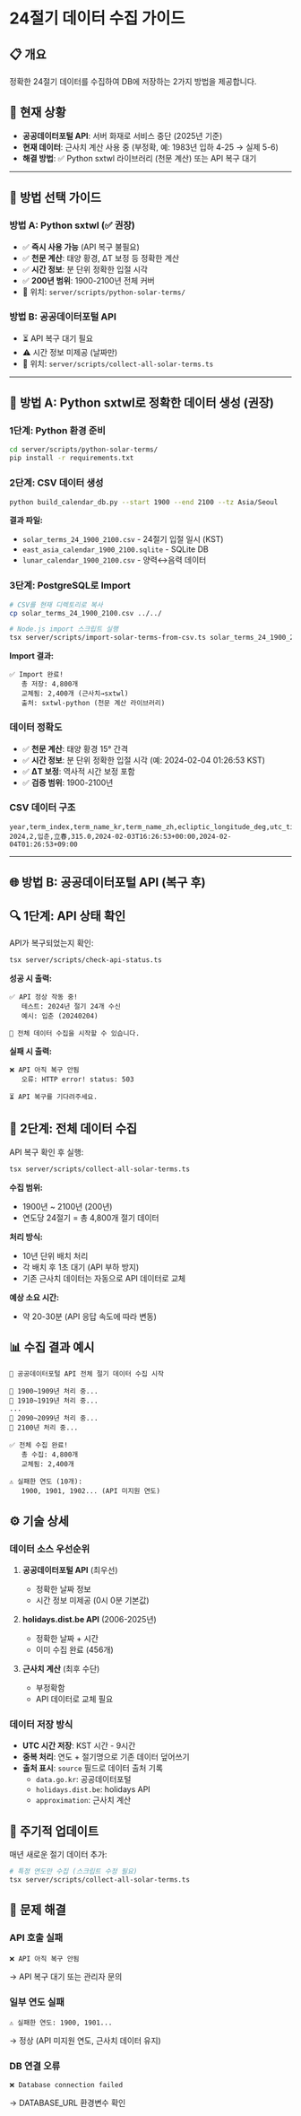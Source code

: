 # 24절기 데이터 수집 가이드

## 📋 개요

정확한 24절기 데이터를 수집하여 DB에 저장하는 2가지 방법을 제공합니다.

## 🚨 현재 상황

- **공공데이터포털 API**: 서버 화재로 서비스 중단 (2025년 기준)
- **현재 데이터**: 근사치 계산 사용 중 (부정확, 예: 1983년 입하 4-25 → 실제 5-6)
- **해결 방법**: ✅ Python sxtwl 라이브러리 (천문 계산) 또는 API 복구 대기

---

## 🎯 방법 선택 가이드

### 방법 A: Python sxtwl (✅ **권장**)
- ✅ **즉시 사용 가능** (API 복구 불필요)
- ✅ **천문 계산**: 태양 황경, ΔT 보정 등 정확한 계산
- ✅ **시간 정보**: 분 단위 정확한 입절 시각
- ✅ **200년 범위**: 1900-2100년 전체 커버
- 📂 위치: `server/scripts/python-solar-terms/`

### 방법 B: 공공데이터포털 API
- ⏳ API 복구 대기 필요
- ⚠️ 시간 정보 미제공 (날짜만)
- 📂 위치: `server/scripts/collect-all-solar-terms.ts`

---

## 🐍 방법 A: Python sxtwl로 정확한 데이터 생성 (권장)

### 1단계: Python 환경 준비

```bash
cd server/scripts/python-solar-terms/
pip install -r requirements.txt
```

### 2단계: CSV 데이터 생성

```bash
python build_calendar_db.py --start 1900 --end 2100 --tz Asia/Seoul
```

**결과 파일:**
- `solar_terms_24_1900_2100.csv` - 24절기 입절 일시 (KST)
- `east_asia_calendar_1900_2100.sqlite` - SQLite DB
- `lunar_calendar_1900_2100.csv` - 양력↔음력 데이터

### 3단계: PostgreSQL로 Import

```bash
# CSV를 현재 디렉토리로 복사
cp solar_terms_24_1900_2100.csv ../../

# Node.js import 스크립트 실행
tsx server/scripts/import-solar-terms-from-csv.ts solar_terms_24_1900_2100.csv
```

**Import 결과:**
```
✅ Import 완료!
   총 저장: 4,800개
   교체됨: 2,400개 (근사치→sxtwl)
   출처: sxtwl-python (천문 계산 라이브러리)
```

### 데이터 정확도
- ✅ **천문 계산**: 태양 황경 15° 간격
- ✅ **시간 정보**: 분 단위 정확한 입절 시각 (예: 2024-02-04 01:26:53 KST)
- ✅ **ΔT 보정**: 역사적 시간 보정 포함
- ✅ **검증 범위**: 1900-2100년

### CSV 데이터 구조
```csv
year,term_index,term_name_kr,term_name_zh,ecliptic_longitude_deg,utc_time,local_time
2024,2,입춘,立春,315.0,2024-02-03T16:26:53+00:00,2024-02-04T01:26:53+09:00
```

---

## 🌐 방법 B: 공공데이터포털 API (복구 후)

## 🔍 1단계: API 상태 확인

API가 복구되었는지 확인:

```bash
tsx server/scripts/check-api-status.ts
```

**성공 시 출력:**
```
✅ API 정상 작동 중!
   테스트: 2024년 절기 24개 수신
   예시: 입춘 (20240204)

🚀 전체 데이터 수집을 시작할 수 있습니다.
```

**실패 시 출력:**
```
❌ API 아직 복구 안됨
   오류: HTTP error! status: 503

⏳ API 복구를 기다려주세요.
```

## 🚀 2단계: 전체 데이터 수집

API 복구 확인 후 실행:

```bash
tsx server/scripts/collect-all-solar-terms.ts
```

**수집 범위:**
- 1900년 ~ 2100년 (200년)
- 연도당 24절기 = 총 4,800개 절기 데이터

**처리 방식:**
- 10년 단위 배치 처리
- 각 배치 후 1초 대기 (API 부하 방지)
- 기존 근사치 데이터는 자동으로 API 데이터로 교체

**예상 소요 시간:**
- 약 20-30분 (API 응답 속도에 따라 변동)

## 📊 수집 결과 예시

```
🚀 공공데이터포털 API 전체 절기 데이터 수집 시작

📅 1900~1909년 처리 중...
📅 1910~1919년 처리 중...
...
📅 2090~2099년 처리 중...
📅 2100년 처리 중...

✅ 전체 수집 완료!
   총 수집: 4,800개
   교체됨: 2,400개

⚠️ 실패한 연도 (10개):
   1900, 1901, 1902... (API 미지원 연도)
```

## ⚙️ 기술 상세

### 데이터 소스 우선순위

1. **공공데이터포털 API** (최우선)
   - 정확한 날짜 정보
   - 시간 정보 미제공 (0시 0분 기본값)

2. **holidays.dist.be API** (2006-2025년)
   - 정확한 날짜 + 시간
   - 이미 수집 완료 (456개)

3. **근사치 계산** (최후 수단)
   - 부정확함
   - API 데이터로 교체 필요

### 데이터 저장 방식

- **UTC 시간 저장**: KST 시간 - 9시간
- **중복 처리**: 연도 + 절기명으로 기존 데이터 덮어쓰기
- **출처 표시**: `source` 필드로 데이터 출처 기록
  - `data.go.kr`: 공공데이터포털
  - `holidays.dist.be`: holidays API  
  - `approximation`: 근사치 계산

## 🔄 주기적 업데이트

매년 새로운 절기 데이터 추가:

```bash
# 특정 연도만 수집 (스크립트 수정 필요)
tsx server/scripts/collect-all-solar-terms.ts
```

## 🐛 문제 해결

### API 호출 실패

```
❌ API 아직 복구 안됨
```
→ API 복구 대기 또는 관리자 문의

### 일부 연도 실패

```
⚠️ 실패한 연도: 1900, 1901...
```
→ 정상 (API 미지원 연도, 근사치 데이터 유지)

### DB 연결 오류

```
❌ Database connection failed
```
→ DATABASE_URL 환경변수 확인

